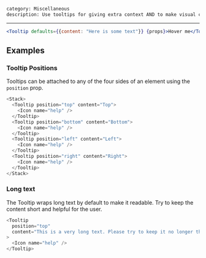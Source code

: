```meta
category: Miscellaneous
description: Use tooltips for giving extra context AND to make visual cues accessible
```

---

```jsx
<Tooltip defaults={{content: "Here is some text"}} {props}>Hover me</Tooltip>
```

## Examples

### Tooltip Positions

Tooltips can be attached to any of the four sides of an element using the `position` prop.

```js
<Stack>
  <Tooltip position="top" content="Top">
    <Icon name="help" />
  </Tooltip>
  <Tooltip position="bottom" content="Bottom">
    <Icon name="help" />
  </Tooltip>
  <Tooltip position="left" content="Left">
    <Icon name="help" />
  </Tooltip>
  <Tooltip position="right" content="Right">
    <Icon name="help" />
  </Tooltip>
</Stack>
```

### Long text

The Tooltip wraps long text by default to make it readable. Try to keep the content short and helpful for the user.

```js
<Tooltip
  position="top"
  content="This is a very long text. Please try to keep it no longer than 4 lines. The tooltip should be a short and helpful text."
>
  <Icon name="help" />
</Tooltip>
```
